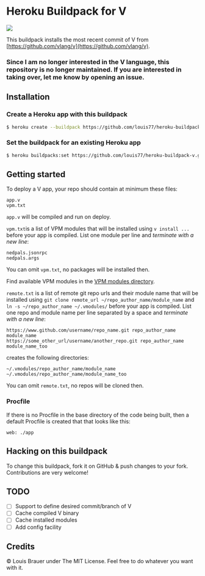 # Heroku Buildpack for V
![](images/vlogo.png)

This buildpack installs the most recent commit of V from [https://github.com/vlang/v](https://github.com/vlang/v).

### Since I am no longer interested in the V language, this repository is no longer maintained. If you are interested in taking over, let me know by opening an issue. 

## Installation

### Create a Heroku app with this buildpack

```sh
$ heroku create --buildpack https://github.com/louis77/heroku-buildpack-v.git
```

### Set the buildpack for an existing Heroku app

```sh
$ heroku buildpacks:set https://github.com/louis77/heroku-buildpack-v.git
```


## Getting started

To deploy a V app, your repo should contain at minimum these files:

```shell
app.v
vpm.txt
```

`app.v` will be compiled and run on deploy.

`vpm.txt`is a list of VPM modules that will be installed using `v install ...` before your app is compiled. List one module per line and *terminate with a new line*:

```
nedpals.jsonrpc
nedpals.args
```

You can omit `vpm.txt`, no packages will be installed then.

Find available VPM modules in the [VPM modules directory](https://vlang.io/modules).

`remote.txt` is a list of remote git repo urls and their module name that will be installed using `git clone remote_url ~/repo_author_name/module_name` and `ln -s ~/repo_author_name ~/.vmodules/` before your app is compiled. List one repo and module name per line separated by a space and *terminate with a new line*:

```
https://www.github.com/username/repo_name.git repo_author_name module_name
https://some_other_url/username/another_repo.git repo_author_name module_name_too
```

creates the following directories:
```
~/.vmodules/repo_author_name/module_name
~/.vmodules/repo_author_name/module_name_too
```

You can omit `remote.txt`, no repos will be cloned then.

### Procfile

If there is no Procfile in the base directory of the code being built, then a default Procfile is created that that looks like this:

```
web: ./app
```

## Hacking on this buildpack

To change this buildpack, fork it on GitHub & push changes to your fork. Contributions are very welcome!

## TODO

- [ ] Support to define desired commit/branch of V
- [ ] Cache compiled V binary
- [ ] Cache installed modules
- [ ] Add config facility

## Credits

© Louis Brauer under The MIT License. Feel free to do whatever you want with it.
